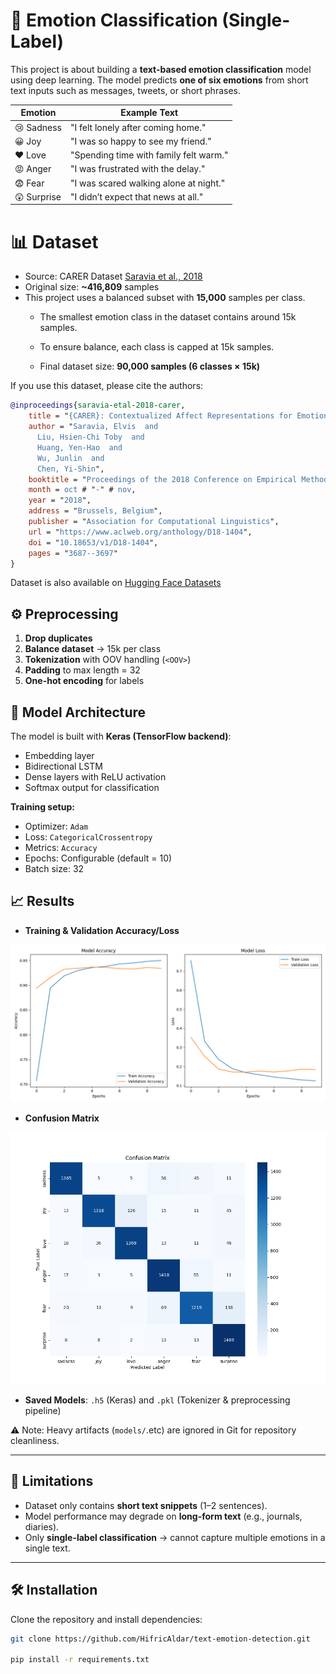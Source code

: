# 🧠 Emotion Classification (Single-Label)
This project is about building a **text-based emotion classification** model using deep learning. The model predicts **one of six emotions** from short text inputs such as messages, tweets, or short phrases.

| Emotion   | Example Text                       |
|-----------|------------------------------------|
| 😢 Sadness | "I felt lonely after coming home." |
| 😀 Joy     | "I was so happy to see my friend." |
| ❤️ Love    | "Spending time with family felt warm." |
| 😡 Anger   | "I was frustrated with the delay." |
| 😨 Fear    | "I was scared walking alone at night." |
| 😲 Surprise| "I didn’t expect that news at all." |

# 📊 Dataset
- Source: CARER Dataset [Saravia et al., 2018](https://www.aclweb.org/anthology/D18-1404)
- Original size: **~416,809** samples
- This project uses a balanced subset with **15,000** samples per class.
     - The smallest emotion class in the dataset contains around 15k samples.

     - To ensure balance, each class is capped at 15k samples.

     - Final dataset size: **90,000 samples (6 classes × 15k)**  

If you use this dataset, please cite the authors:

```bibtex
@inproceedings{saravia-etal-2018-carer,
    title = "{CARER}: Contextualized Affect Representations for Emotion Recognition",
    author = "Saravia, Elvis  and
      Liu, Hsien-Chi Toby  and
      Huang, Yen-Hao  and
      Wu, Junlin  and
      Chen, Yi-Shin",
    booktitle = "Proceedings of the 2018 Conference on Empirical Methods in Natural Language Processing",
    month = oct # "-" # nov,
    year = "2018",
    address = "Brussels, Belgium",
    publisher = "Association for Computational Linguistics",
    url = "https://www.aclweb.org/anthology/D18-1404",
    doi = "10.18653/v1/D18-1404",
    pages = "3687--3697"
}
```
Dataset is also available on [Hugging Face Datasets](https://huggingface.co/datasets/dair-ai/emotion)


## ⚙️ Preprocessing

1. **Drop duplicates**  
2. **Balance dataset** → 15k per class  
3. **Tokenization** with OOV handling (`<OOV>`)  
4. **Padding** to max length = 32  
5. **One-hot encoding** for labels  


## 🧠 Model Architecture

The model is built with **Keras (TensorFlow backend)**:

- Embedding layer  
- Bidirectional LSTM  
- Dense layers with ReLU activation  
- Softmax output for classification  

**Training setup:**
- Optimizer: `Adam`  
- Loss: `CategoricalCrossentropy`  
- Metrics: `Accuracy`  
- Epochs: Configurable (default = 10)  
- Batch size: 32  


## 📈 Results

- **Training & Validation Accuracy/Loss**

![Accuracy & Loss](results\graphics\training_history.png)

- **Confusion Matrix**

![Confusion Matrix](results\graphics\confusion_matrix.png)
- **Saved Models**: `.h5` (Keras) and `.pkl` (Tokenizer & preprocessing pipeline)  

⚠️ Note: Heavy artifacts (`models/`.etc) are ignored in Git for repository cleanliness.  

---

## 🚧 Limitations

- Dataset only contains **short text snippets** (1–2 sentences).  
- Model performance may degrade on **long-form text** (e.g., journals, diaries).  
- Only **single-label classification** → cannot capture multiple emotions in a single text.  

---

## 🛠 Installation

Clone the repository and install dependencies:

```bash
git clone https://github.com/HifricAldar/text-emotion-detection.git

pip install -r requirements.txt